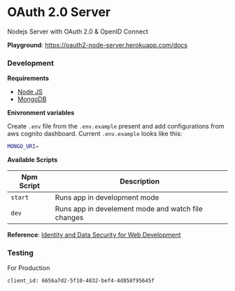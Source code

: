 # OAuth 2.0 Server

Nodejs Server with OAuth 2.0 &amp; OpenID Connect

**Playground**: https://oauth2-node-server.herokuapp.com/docs

### Development

**Requirements**

- [Node JS](https://nodejs.org/en/)
- [MongoDB](https://www.mongodb.com/)

**Enivronment variables**

Create `.env` file from the `.env.example` present and add configurations from aws cognito dashboard. Current `.env.example` looks like this:

```bash
MONGO_URI=
```

**Available Scripts**

| Npm Script | Description                                        |
| ---------- | -------------------------------------------------- |
| `start`    | Runs app in development mode                       |
| `dev`      | Runs app in develement mode and watch file changes |

**Reference**: [Identity and Data Security for Web Development](http://shop.oreilly.com/product/0636920044376.do)

### Testing

For Production

```bash
client_id: 6656a7d2-5f10-4832-bef4-4d858f95645f
```
